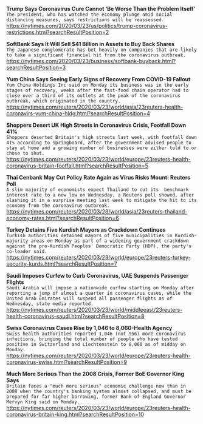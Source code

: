 **Trump Says Coronavirus Cure Cannot ‘Be Worse Than the Problem Itself’**\
`The president, who has watched the economy plunge amid social distancing measures, says restrictions will be reassessed.`\
https://nytimes.com/2020/03/23/us/politics/trump-coronavirus-restrictions.html?searchResultPosition=2

**SoftBank Says It Will Sell $41 Billion in Assets to Buy Back Shares**\
`The Japanese conglomerate has bet heavily on companies that are likely to take a significant financial hit from the coronavirus outbreak.`\
https://nytimes.com/2020/03/23/business/softbank-buyback.html?searchResultPosition=3

**Yum China Says Seeing Early Signs of Recovery From COVID-19 Fallout**\
`Yum China Holdings Inc said on Monday its business was in the early stages of recovery, weeks after the fast-food chain operator had to close over a third of its outlets at the peak of the coronavirus outbreak, which originated in the country.`\
https://nytimes.com/reuters/2020/03/23/world/asia/23reuters-health-coronavirs-yum-china-hldg.html?searchResultPosition=4

**Shoppers Desert UK High Streets in Coronavirus Crisis, Footfall Down 41%**\
`Shoppers deserted Britain's high streets last week, with footfall down 41% according to Springboard, after the government advised people to stay at home and a growing number of businesses were either told to or chose to shut.`\
https://nytimes.com/reuters/2020/03/23/world/europe/23reuters-health-coronavirus-britain-footfall.html?searchResultPosition=5

**Thai Cenbank May Cut Policy Rate Again as Virus Risks Mount: Reuters Poll**\
`A slim majority of economists expect Thailand to cut its  benchmark interest rate to a new low on Wednesday, a Reuters poll showed, after slashing it in a surprise meeting last week to mitigate the hit to its economy from the coronavirus outbreak.   `\
https://nytimes.com/reuters/2020/03/23/world/asia/23reuters-thailand-economy-rates.html?searchResultPosition=6

**Turkey Detains Five Kurdish Mayors as Crackdown Continues**\
`Turkish authorities detained mayors of five municipalities in Kurdish-majority areas on Monday as part of a widening government crackdown against the pro-Kurdish Peoples' Democratic Party (HDP), the party's co-leader said.`\
https://nytimes.com/reuters/2020/03/23/world/europe/23reuters-turkey-security-kurds.html?searchResultPosition=7

**Saudi Imposes Curfew to Curb Coronavirus, UAE Suspends Passenger Flights**\
`Saudi Arabia will impose a nationwide curfew starting on Monday after reporting a jump of almost a quarter in coronavirus cases, while the United Arab Emirates will suspend all passenger flights as of Wednesday, state media reported.`\
https://nytimes.com/reuters/2020/03/23/world/middleeast/23reuters-health-coronavirus-saudi.html?searchResultPosition=8

**Swiss Coronavirus Cases Rise by 1,046 to 8,060-Health Agency**\
`Swiss health authorities reported 1,046 (not 956) more coronavirus infections, bringing the total number of people who have tested positive in Switzerland and Liechtenstein to 8,060 as of midday on Monday.`\
https://nytimes.com/reuters/2020/03/23/world/europe/23reuters-health-coronavirus-swiss.html?searchResultPosition=9

**Much More Serious Than the 2008 Crisis, Former BoE Governor King Says**\
`Britain faces a "much more serious" economic challenge now than in 2008 when the country's banking system almost collapsed, and must be prepared for far higher borrowing, former Bank of England Governor Mervyn King said on Monday.    `\
https://nytimes.com/reuters/2020/03/23/world/europe/23reuters-health-coronavirus-britain-king.html?searchResultPosition=10

